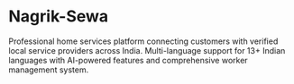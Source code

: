 # Nagrik-Sewa
Professional home services platform connecting customers with verified local service providers across India. Multi-language support for 13+ Indian languages with AI-powered features and comprehensive worker management system.

